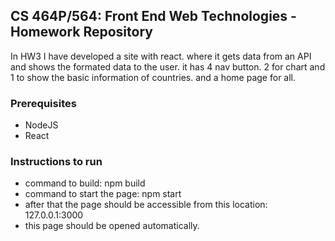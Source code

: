 ## CS 464P/564: Front End Web Technologies - Homework Repository

In HW3 I have developed a site with react. where it gets data from an API and shows the formated data to the user. it has 4 nav button. 2 for chart and 1 to show the basic information of countries. 
and a home page for all. 

### Prerequisites
- NodeJS
- React

### Instructions to run

- command to build: npm build 
- command to start the page: npm start
- after that the page should be accessible from this location: 127.0.0.1:3000 
- this page should be opened automatically. 

